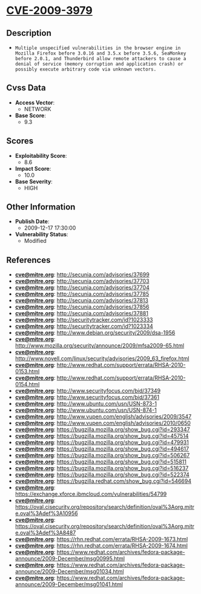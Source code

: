 
# [CVE-2009-3979](http://secunia.com/advisories/37699)

## Description

- `Multiple unspecified vulnerabilities in the browser engine in Mozilla Firefox before 3.0.16 and 3.5.x before 3.5.6, SeaMonkey before 2.0.1, and Thunderbird allow remote attackers to cause a denial of service (memory corruption and application crash) or possibly execute arbitrary code via unknown vectors.`

## Cvss Data

- **Access Vector**:
  - NETWORK
- **Base Score**:
  - 9.3

## Scores

- **Exploitability Score**:
  - 8.6
- **Impact Score**:
  - 10.0
- **Base Severity**:
  - HIGH

## Other Information

- **Publish Date**:
  - 2009-12-17 17:30:00
- **Vulnerability Status**:
  - Modified

## References

- **cve@mitre.org**: http://secunia.com/advisories/37699
- **cve@mitre.org**: http://secunia.com/advisories/37703
- **cve@mitre.org**: http://secunia.com/advisories/37704
- **cve@mitre.org**: http://secunia.com/advisories/37785
- **cve@mitre.org**: http://secunia.com/advisories/37813
- **cve@mitre.org**: http://secunia.com/advisories/37856
- **cve@mitre.org**: http://secunia.com/advisories/37881
- **cve@mitre.org**: http://securitytracker.com/id?1023333
- **cve@mitre.org**: http://securitytracker.com/id?1023334
- **cve@mitre.org**: http://www.debian.org/security/2009/dsa-1956
- **cve@mitre.org**: http://www.mozilla.org/security/announce/2009/mfsa2009-65.html
- **cve@mitre.org**: http://www.novell.com/linux/security/advisories/2009_63_firefox.html
- **cve@mitre.org**: http://www.redhat.com/support/errata/RHSA-2010-0153.html
- **cve@mitre.org**: http://www.redhat.com/support/errata/RHSA-2010-0154.html
- **cve@mitre.org**: http://www.securityfocus.com/bid/37349
- **cve@mitre.org**: http://www.securityfocus.com/bid/37361
- **cve@mitre.org**: http://www.ubuntu.com/usn/USN-873-1
- **cve@mitre.org**: http://www.ubuntu.com/usn/USN-874-1
- **cve@mitre.org**: http://www.vupen.com/english/advisories/2009/3547
- **cve@mitre.org**: http://www.vupen.com/english/advisories/2010/0650
- **cve@mitre.org**: https://bugzilla.mozilla.org/show_bug.cgi?id=293347
- **cve@mitre.org**: https://bugzilla.mozilla.org/show_bug.cgi?id=457514
- **cve@mitre.org**: https://bugzilla.mozilla.org/show_bug.cgi?id=479931
- **cve@mitre.org**: https://bugzilla.mozilla.org/show_bug.cgi?id=494617
- **cve@mitre.org**: https://bugzilla.mozilla.org/show_bug.cgi?id=506267
- **cve@mitre.org**: https://bugzilla.mozilla.org/show_bug.cgi?id=515811
- **cve@mitre.org**: https://bugzilla.mozilla.org/show_bug.cgi?id=516237
- **cve@mitre.org**: https://bugzilla.mozilla.org/show_bug.cgi?id=522374
- **cve@mitre.org**: https://bugzilla.redhat.com/show_bug.cgi?id=546694
- **cve@mitre.org**: https://exchange.xforce.ibmcloud.com/vulnerabilities/54799
- **cve@mitre.org**: https://oval.cisecurity.org/repository/search/definition/oval%3Aorg.mitre.oval%3Adef%3A10956
- **cve@mitre.org**: https://oval.cisecurity.org/repository/search/definition/oval%3Aorg.mitre.oval%3Adef%3A8487
- **cve@mitre.org**: https://rhn.redhat.com/errata/RHSA-2009-1673.html
- **cve@mitre.org**: https://rhn.redhat.com/errata/RHSA-2009-1674.html
- **cve@mitre.org**: https://www.redhat.com/archives/fedora-package-announce/2009-December/msg00995.html
- **cve@mitre.org**: https://www.redhat.com/archives/fedora-package-announce/2009-December/msg01034.html
- **cve@mitre.org**: https://www.redhat.com/archives/fedora-package-announce/2009-December/msg01041.html
